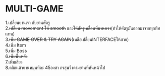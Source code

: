 ﻿# MULTI-GAME
1.เปลี่ยนยานเรา กับยานศัตรู<br>
2.<S>เปลี่ยน movement ให้ smooth</S> และ<S>ให้ศัตรูเคลื่อนที่มาหาเรา</S>(ทำให้ศัตรูมันออกมาจากทุกทิศเเทน)<br>
3.<S>เพิ่ม GAME OVER & TRY AGAIN</S>(เหลือเปลี่ยนINTERFACEให้สวย)<br>
4.เพิ่ม Item<br>
5.เพิ่ม Boss<br>
6.<S>เพิ่มพื้นหลัง</S><br>
7.เพิ่มเสียง<br>
8.คลิกเเล้วยานหมุนทีละ 45องศา กรสุนวิ่งตามยานที่หันหน้าไป
